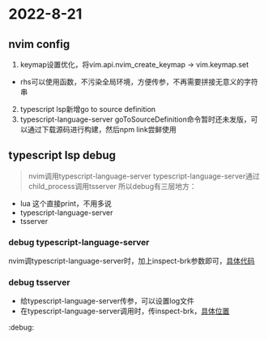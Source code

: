 # 2022-8-21

## nvim config
1. keymap设置优化，将vim.api.nvim_create_keymap -> vim.keymap.set
  - rhs可以使用函数，不污染全局环境，方便传参，不再需要拼接无意义的字符串
2. typescript lsp新增go to source definition
3. typescript-language-server goToSourceDefinition命令暂时还未发版，可以通过下载源码进行构建，然后npm link尝鲜使用

## typescript lsp debug
> nvim调用typescript-language-server
  typescript-language-server通过child_process调用tsserver
  所以debug有三层地方：
  - lua 这个直接print，不用多说
  - typescript-language-server
  - tsserver

### debug typescript-language-server
  nvim调typescript-language-server时，加上inspect-brk参数即可，[具体代码](https://github.com/zhoudaxia2016/nvim-profile/blob/master/lua/plugin-config/lsp.lua#L107)

### debug tsserver
  - 给typescript-language-server传参，可以设置log文件
  - 在typescript-language-server调用时，传inspect-brk，[具体位置](https://github.com/typescript-language-server/typescript-language-server/blob/master/src/tsp-client.ts#L132)

:debug:
